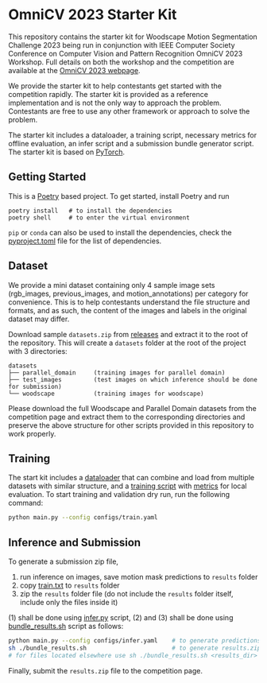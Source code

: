 # OmniCV 2023 Starter Kit

This repository contains the starter kit for Woodscape Motion Segmentation Challenge 2023 being run in conjunction with IEEE Computer Society Conference on Computer Vision and Pattern Recognition OmniCV 2023 Workshop. Full details on both the workshop and the competition are available at the [OmniCV 2023 webpage](https://sites.google.com/view/omnicv2023/challenges/woodscape-challenge).

We provide the starter kit to help contestants get started with the competition rapidly. The starter kit is provided as a reference implementation and is not the only way to approach the problem. Contestants are free to use any other framework or approach to solve the problem.

The starter kit includes a dataloader, a training script, necessary metrics for offline evaluation, an infer script and a submission bundle generator script. The starter kit is based on [PyTorch](https://pytorch.org/).

## Getting Started

This is a [Poetry](https://python-poetry.org/) based project. To get started, install Poetry and run 
```
poetry install   # to install the dependencies
poetry shell     # to enter the virtual environment
```

`pip` or `conda` can also be used to install the dependencies, check the [pyproject.toml](pyproject.toml) file for the list of dependencies.

## Dataset

We provide a mini dataset containing only 4 sample image sets (rgb_images, previous_images, and motion_annotations) per category for convenience. This is to help contestants understand the file structure and formats, and as such, the content of the images and labels in the original dataset may differ.  

Download sample `datasets.zip` from [releases](https://github.com/saravanabalagi/omnicv_2023_starter_kit/releases) and extract it to the root of the repository. This will create a `datasets` folder at the root of the project with 3 directories:

```
datasets
├── parallel_domain     (training images for parallel domain)
├── test_images         (test images on which inference should be done for submission)
└── woodscape           (training images for woodscape)
```

Please download the full Woodscape and Parallel Domain datasets from the competition page and extract them to the corresponding directories and preserve the above structure for other scripts provided in this repository to work properly.

## Training

The start kit includes a [dataloader](dataloader.py) that can combine and load from multiple datasets with similar structure, and a [training script](train.py) with [metrics](metrics.py) for local evaluation. To start training and validation dry run, run the following command:

```sh
python main.py --config configs/train.yaml
```

## Inference and Submission

To generate a submission zip file,
1. run inference on images, save motion mask predictions to `results` folder
2. copy [train.txt](configs/splits/train.txt) to `results` folder
3. zip the `results` folder file (do not include the `results` folder itself, include only the files inside it)

(1) shall be done using [infer.py](infer.py) script, (2) and (3) shall be done using [bundle_results.sh](bundle_results.sh) script as follows:

```sh
python main.py --config configs/infer.yaml    # to generate predictions for test images in results folder
sh ./bundle_results.sh                        # to generate results.zip file for submission
# for files located elsewhere use sh ./bundle_results.sh <results_dir> <train.txt>
```

Finally, submit the `results.zip` file to the competition page.


